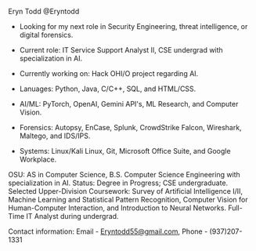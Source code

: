 <!--
**eryntodd/eryntodd** is a ✨ _special_ ✨ repository because its `README.md` (this file) appears on your GitHub profile.



- 🔭 I’m currently working on ...
- 🌱 I’m currently learning ...
- 👯 I’m looking to collaborate on ...
- 🤔 I’m looking for help with ...
- 💬 Ask me about ...
- 📫 How to reach me: ...
- 😄 Pronouns: ...
- ⚡ Fun fact: ...
-->
Eryn Todd @Eryntodd

- Looking for my next role in Security Engineering, threat intelligence, or digital forensics.
- Current role: IT Service Support Analyst II, CSE undergrad with specialization in AI.
- Currently working on: Hack OHI/O project regarding AI.

- Lanuages: Python, Java, C/C++, SQL, and HTML/CSS.
- AI/ML: PyTorch, OpenAI, Gemini API's, ML Research, and Computer Vision.
- Forensics: Autopsy, EnCase, Splunk, CrowdStrike Falcon, Wireshark, Maltego, and IDS/IPS. 
- Systems: Linux/Kali Linux, Git, Microsoft Office Suite, and Google Workplace.

OSU: AS in Computer Science, B.S. Computer Science Engineering with specialization in AI. Status: Degree in Progress; CSE undergraduate.
Selected Upper-Division Coursework: Survey of Artificial Intelligence I/II, Machine Learning and Statistical Pattern Recognition,
Computer Vision for Human-Computer Interaction, and Introduction to Neural Networks.
Full-Time IT Analyst during undergrad.

Contact information: Email - Eryntodd55@gmail.com, Phone - (937)207-1331
